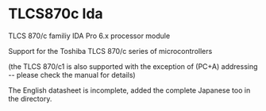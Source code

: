 # TLCS870c Ida

TLCS 870/c familiy IDA Pro 6.x processor module

Support for the Toshiba TLCS 870/c series of microcontrollers

(the TLCS 870/c1 is also supported with the exception of (PC+A) addressing -- please check the manual for details)

The English datasheet is incomplete, added the complete Japanese too in the directory.
